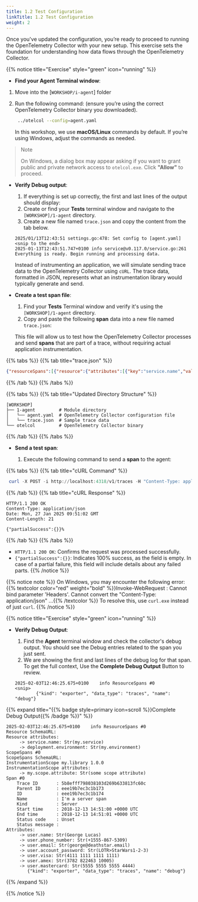 ```yaml
---
title: 1.2 Test Configuration
linkTitle: 1.2 Test Configuration
weight: 2
---
```


Once you've updated the configuration, you’re ready to proceed to running the OpenTelemetry Collector with your new setup. This exercise sets the foundation for understanding how data flows through the OpenTelemetry Collector.

{{% notice title="Exercise" style="green" icon="running" %}}

- **Find your Agent Terminal window**:

 1. Move into the [`WORKSHOP/i-agent`] folder
 2. Run the following command: (ensure you’re using the correct OpenTelemetry Collector binary you downloaded).

    ```sh
     ../otelcol --config=agent.yaml
    ```

    In this workshop, we use **macOS/Linux** commands by default. If you’re using Windows, adjust the commands as needed.

> > [!note] 
> >On Windows, a dialog box may appear asking if you want to grant public and private network access to `otelcol.exe`. Click **"Allow"** to proceed.

- **Verify Debug output**:

    1. If everything is set up correctly, the first and last lines of the output should display:
    2. Create or find your **Tests** terminal window and navigate to the `[WORKSHOP]/1-agent` directory. 
    3. Create a new file named `trace.json` and copy the content from the tab below.

    ```text
    2025/01/13T12:43:51 settings.go:478: Set config to [agent.yaml]
    <snip to the end>
    2025-01-13T12:43:51.747+0100 info service@v0.117.0/service.go:261 Everything is ready. Begin running and processing data.
    ```

    Instead of instrumenting an application, we will simulate sending trace data to the OpenTelemetry Collector using `cURL`. The trace data, formatted in JSON, represents what an instrumentation library would typically generate and send.

- **Create a test span file**:

    1. Find your **Tests** Terminal window and verify it's using the `[WORKSHOP]/1-agent` directory.
    2. Copy and paste the following **span** data into a new file named `trace.json`:

    This file will allow us to test how the OpenTelemetry Collector processes and send **spans** that are part of a trace, without requiring actual application instrumentation.

{{% tabs %}}
{{% tab title="trace.json" %}}

```json
{"resourceSpans":[{"resource":{"attributes":[{"key":"service.name","value":{"stringValue":"my.service"}},{"key":"deployment.environment","value":{"stringValue":"my.environment"}}]},"scopeSpans":[{"scope":{"name":"my.library","version":"1.0.0","attributes":[{"key":"my.scope.attribute","value":{"stringValue":"some scope attribute"}}]},"spans":[{"traceId":"5B8EFFF798038103D269B633813FC60C","spanId":"EEE19B7EC3C1B174","parentSpanId":"EEE19B7EC3C1B173","name":"I'm a server span","startTimeUnixNano":"1544712660000000000","endTimeUnixNano":"1544712661000000000","kind":2,"attributes":[{"key":"user.name","value":{"stringValue":"George Lucas"}},{"key":"user.phone_number","value":{"stringValue":"+1555-867-5309"}},{"key":"user.email","value":{"stringValue":"george@deathstar.email"}},{"key":"user.account_password","value":{"stringValue":"LOTR>StarWars1-2-3"}},{"key":"user.visa","value":{"stringValue":"4111 1111 1111 1111"}},{"key":"user.amex","value":{"stringValue":"3782 822463 10005"}},{"key":"user.mastercard","value":{"stringValue":"5555 5555 5555 4444"}}]}]}]}]}
```

{{% /tab %}}
{{% /tabs %}}

{{% tabs %}}
{{% tab title="Updated Directory Structure" %}}

```text
[WORKSHOP]
├── 1-agent         # Module directory
│   └── agent.yaml  # OpenTelemetry Collector configuration file
│   └── trace.json  # Sample trace data
└── otelcol         # OpenTelemetry Collector binary
```

{{% /tab %}}
{{% /tabs %}}

- **Send a test span**:

    1. Execute the following command to send a **span** to the agent:

{{% tabs %}}
{{% tab title="cURL Command" %}}

```ps1
 curl -X POST -i http://localhost:4318/v1/traces -H "Content-Type: application/json" -d "@trace.json"
```

{{% /tab %}}
{{% tab title="cURL Response" %}}

```text
HTTP/1.1 200 OK
Content-Type: application/json
Date: Mon, 27 Jan 2025 09:51:02 GMT
Content-Length: 21

{"partialSuccess":{}}%
 ```

{{% /tab %}}
{{% /tabs %}}

- `HTTP/1.1 200 OK`: Confirms the request was processed successfully.
- `{"partialSuccess":{}}`: Indicates 100% success, as the field is empty. In case of a partial failure, this field will include details about any failed parts.
{{% /notice %}}

{{% notice note %}}
On Windows, you may encounter the following error:
{{% textcolor color="red" weight="bold" %}}Invoke-WebRequest : Cannot bind parameter 'Headers'. Cannot convert the "Content-Type: application/json" ...{{% /textcolor %}}
To resolve this, use `curl.exe` instead of just `curl`.
{{% /notice %}}

{{% notice title="Exercise" style="green" icon="running" %}}

- **Verify Debug Output**:  
    1. Find the **Agent** terminal window and check the collector's debug output. You should see the Debug entries related to the span you just sent.  
    2. We are showing the first and last lines of the debug log for that span. To get the full context, Use the **Complete Debug Output** Button to review.

    ```text
    2025-02-03T12:46:25.675+0100    info ResourceSpans #0
    <snip>
            {"kind": "exporter", "data_type": "traces", "name": "debug"}
    ```

{{% expand title="{{% badge style=primary icon=scroll %}}Complete Debug Output{{% /badge %}}" %}}

```text
2025-02-03T12:46:25.675+0100    info ResourceSpans #0  
Resource SchemaURL:
Resource attributes:
     -> service.name: Str(my.service)
     -> deployment.environment: Str(my.environment)
ScopeSpans #0
ScopeSpans SchemaURL:
InstrumentationScope my.library 1.0.0
InstrumentationScope attributes:
     -> my.scope.attribute: Str(some scope attribute)
Span #0
    Trace ID       : 5b8efff798038103d269b633813fc60c
    Parent ID      : eee19b7ec3c1b173
    ID             : eee19b7ec3c1b174
    Name           : I'm a server span
    Kind           : Server
    Start time     : 2018-12-13 14:51:00 +0000 UTC
    End time       : 2018-12-13 14:51:01 +0000 UTC
    Status code    : Unset
    Status message :
Attributes:
     -> user.name: Str(George Lucas)
     -> user.phone_number: Str(+1555-867-5309)
     -> user.email: Str(george@deathstar.email)
     -> user.account_password: Str(LOTR>StarWars1-2-3)
     -> user.visa: Str(4111 1111 1111 1111)
     -> user.amex: Str(3782 822463 10005)
     -> user.mastercard: Str(5555 5555 5555 4444)
        {"kind": "exporter", "data_type": "traces", "name": "debug"}
```

{{% /expand %}}

{{% /notice %}}
